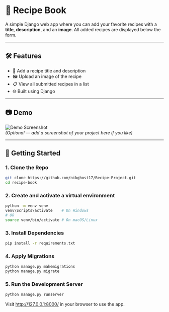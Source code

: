 # 🧾 Recipe Book

A simple Django web app where you can add your favorite recipes with a **title**, **description**, and an **image**. All added recipes are displayed below the form.

---

## 🛠 Features

- 📄 Add a recipe title and description
- 🖼️ Upload an image of the recipe
- 📋 View all submitted recipes in a list
- 🌐 Built using Django

---

## 📷 Demo

![Demo Screenshot](media/demo.png)  
*(Optional — add a screenshot of your project here if you like)*

---

## 🚀 Getting Started

### 1. Clone the Repo

```bash
git clone https://github.com/nikghost17/Recipe-Project.git
cd recipe-book
```

### 2. Create and activate a virtual environment

```bash
python -m venv venv
venv\Scripts\activate    # On Windows
# OR
source venv/bin/activate # On macOS/Linux
```

### 3. Install Dependencies

```bash
pip install -r requirements.txt
```

### 4. Apply Migrations

```bash
python manage.py makemigrations
python manage.py migrate
```
### 5. Run the Development Server

```bash
python manage.py runserver
```

Visit http://127.0.0.1:8000/ in your browser to use the app.
